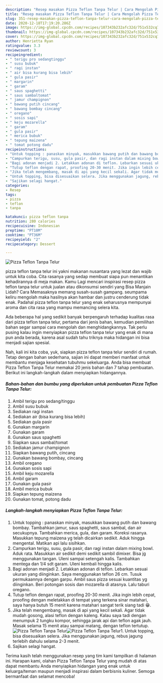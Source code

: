 ```yaml
---
description: "Resep masakan Pizza Teflon Tanpa Telur | Cara Mengolah Pizza Teflon Tanpa Telur Yang Sedap"
title: "Resep masakan Pizza Teflon Tanpa Telur | Cara Mengolah Pizza Teflon Tanpa Telur Yang Sedap"
slug: 351-resep-masakan-pizza-teflon-tanpa-telur-cara-mengolah-pizza-teflon-tanpa-telur-yang-sedap
date: 2020-12-18T17:19:20.286Z
image: https://img-global.cpcdn.com/recipes/107343b232afc32d/751x532cq70/pizza-teflon-tanpa-telur-foto-resep-utama.jpg
thumbnail: https://img-global.cpcdn.com/recipes/107343b232afc32d/751x532cq70/pizza-teflon-tanpa-telur-foto-resep-utama.jpg
cover: https://img-global.cpcdn.com/recipes/107343b232afc32d/751x532cq70/pizza-teflon-tanpa-telur-foto-resep-utama.jpg
author: Henrietta Ryan
ratingvalue: 3.3
reviewcount: 3
recipeingredient:
- " terigu pro sedangtinggu"
- " susu bubuk"
- " ragi instan"
- " air bisa kurang bisa lebih"
- " gula pasir"
- " margarin"
- " garam"
- " saus spaghetti"
- " saus sambaltomat"
- " jamur champignon"
- " bawang putih cincang"
- " bawang bombay cincang"
- " oregano"
- " sosis sapi"
- " keju mozarella"
- " garam"
- " gula pasir"
- " merica bubuk"
- " tepung maizena"
- " tomat potong dadu"
recipeinstructions:
- "Untuk topping : panaskan minyak, masukkan bawang putih dan bawang bombay. Tambahkan jamur, saus spaghetti, saus sambal, dan air secukupnya. Tambahkan merica, gula, dan garam. Koreksi rasanya. Masukkan tepung maizena yg telah dicairkan sedikit. Aduk hingga mengental. Matikan api lalu sisihkan."
- "Campurkan terigu, susu, gula pasir, dan ragi instan dalam mixing bowl. Aduk rata. Masukkan air sedikit demi sedikit sambil dimixer. Bisa jg menggunakan tangan. Uleni sampai setengah kalis. Tambahkan mentega dan 1/4 sdt garam. Uleni kembali hingga kalis."
- "Bagi adonan menjadi 2. Letakkan adonan di teflon. Lebarkan sesuai ukuran yang diinginkan. Saya menggunakan teflon 26 cm. Tusuk permukaannya dengan garpu. Ambil saus pizza sesuai kuantitas yg diinginkan. Beri potongan sosis dan mozarella di atasnya. Lalu taburi oregano."
- "Tutup teflon dengan rapat, proofing 20-30 menit. Jika ingin lebih cepat, proofing dengan meletakkan di tempat yang terkena sinar matahari, saya hanya butuh 15 menit karena matahari sangat terik siang tadi 😁."
- "Jika telah mengembang, masak di api yang kecil sekali. Agar tidak mudah gosong, alasi teflon dengan kaleng. Kalau saya tadi dengan menumpuk 2 tungku kompor, sehingga jarak api dan teflon agak jauh. Masak selama 15 menit atau sampai matang, dengan teflon tertutup."
- "Untuk topping, bisa disesuaikan selera. Jika menggunakan jagung, rebus jagung terlebih dahulu selama 2-3 menit."
- "Sajikan selagi hangat."
categories:
- Resep
tags:
- pizza
- teflon
- tanpa

katakunci: pizza teflon tanpa 
nutrition: 280 calories
recipecuisine: Indonesian
preptime: "PT10M"
cooktime: "PT36M"
recipeyield: "2"
recipecategory: Dessert

---
```



![Pizza Teflon Tanpa Telur](https://img-global.cpcdn.com/recipes/107343b232afc32d/751x532cq70/pizza-teflon-tanpa-telur-foto-resep-utama.jpg)


pizza teflon tanpa telur ini yakni makanan nusantara yang lezat dan wajib untuk kita coba. Cita rasanya yang sedap membuat siapa pun menantikan kehadirannya di meja makan.
Kamu Lagi mencari inspirasi resep pizza teflon tanpa telur untuk jualan atau dikonsumsi sendiri yang Bisa Manjain Lidah? Cara Memasaknya memang susah-susah gampang. seumpama keliru mengolah maka hasilnya akan hambar dan justru cenderung tidak enak. Padahal pizza teflon tanpa telur yang enak seharusnya mempunyai aroma dan cita rasa yang mampu memancing selera kita.



Ada beberapa hal yang sedikit banyak berpengaruh terhadap kualitas rasa dari pizza teflon tanpa telur, pertama dari jenis bahan, kemudian pemilihan bahan segar sampai cara mengolah dan menghidangkannya. Tak perlu pusing kalau ingin menyiapkan pizza teflon tanpa telur yang enak di mana pun anda berada, karena asal sudah tahu triknya maka hidangan ini bisa menjadi sajian spesial.


Nah, kali ini kita coba, yuk, siapkan pizza teflon tanpa telur sendiri di rumah. Tetap dengan bahan sederhana, sajian ini dapat memberi manfaat untuk membantu menjaga kesehatan tubuhmu sekeluarga. Anda bisa membuat Pizza Teflon Tanpa Telur memakai 20 jenis bahan dan 7 tahap pembuatan. Berikut ini langkah-langkah dalam menyiapkan hidangannya.

<!--inarticleads1-->

##### Bahan-bahan dan bumbu yang diperlukan untuk pembuatan Pizza Teflon Tanpa Telur:

1. Ambil  terigu pro sedang/tinggu
1. Ambil  susu bubuk
1. Sediakan  ragi instan
1. Sediakan  air (bisa kurang bisa lebih)
1. Sediakan  gula pasir
1. Gunakan  margarin
1. Gunakan  garam
1. Gunakan  saus spaghetti
1. Siapkan  saus sambal/tomat
1. Sediakan  jamur champignon
1. Siapkan  bawang putih, cincang
1. Gunakan  bawang bombay, cincang
1. Ambil  oregano
1. Gunakan  sosis sapi
1. Ambil  keju mozarella
1. Ambil  garam
1. Gunakan  gula pasir
1. Ambil  merica bubuk
1. Siapkan  tepung maizena
1. Gunakan  tomat, potong dadu




<!--inarticleads2-->

##### Langkah-langkah menyiapkan Pizza Teflon Tanpa Telur:

1. Untuk topping : panaskan minyak, masukkan bawang putih dan bawang bombay. Tambahkan jamur, saus spaghetti, saus sambal, dan air secukupnya. Tambahkan merica, gula, dan garam. Koreksi rasanya. Masukkan tepung maizena yg telah dicairkan sedikit. Aduk hingga mengental. Matikan api lalu sisihkan.
1. Campurkan terigu, susu, gula pasir, dan ragi instan dalam mixing bowl. Aduk rata. Masukkan air sedikit demi sedikit sambil dimixer. Bisa jg menggunakan tangan. Uleni sampai setengah kalis. Tambahkan mentega dan 1/4 sdt garam. Uleni kembali hingga kalis.
1. Bagi adonan menjadi 2. Letakkan adonan di teflon. Lebarkan sesuai ukuran yang diinginkan. Saya menggunakan teflon 26 cm. Tusuk permukaannya dengan garpu. Ambil saus pizza sesuai kuantitas yg diinginkan. Beri potongan sosis dan mozarella di atasnya. Lalu taburi oregano.
1. Tutup teflon dengan rapat, proofing 20-30 menit. Jika ingin lebih cepat, proofing dengan meletakkan di tempat yang terkena sinar matahari, saya hanya butuh 15 menit karena matahari sangat terik siang tadi 😁.
1. Jika telah mengembang, masak di api yang kecil sekali. Agar tidak mudah gosong, alasi teflon dengan kaleng. Kalau saya tadi dengan menumpuk 2 tungku kompor, sehingga jarak api dan teflon agak jauh. Masak selama 15 menit atau sampai matang, dengan teflon tertutup.
<img src="//assets-global.cpcdn.com/assets/icons/button_play-2c75c40dde080a61004c1f40b05d8f140eaff45d7e9e6481dc71c63d2e7c4909.png" alt="Pizza Teflon Tanpa Telur"><img src="//assets-global.cpcdn.com/assets/icons/button_play-2c75c40dde080a61004c1f40b05d8f140eaff45d7e9e6481dc71c63d2e7c4909.png" alt="Pizza Teflon Tanpa Telur">1. Untuk topping, bisa disesuaikan selera. Jika menggunakan jagung, rebus jagung terlebih dahulu selama 2-3 menit.
1. Sajikan selagi hangat.




Terima kasih telah menggunakan resep yang tim kami tampilkan di halaman ini. Harapan kami, olahan Pizza Teflon Tanpa Telur yang mudah di atas dapat membantu Anda menyiapkan hidangan yang enak untuk keluarga/teman maupun menjadi inspirasi dalam berbisnis kuliner. Semoga bermanfaat dan selamat mencoba!
